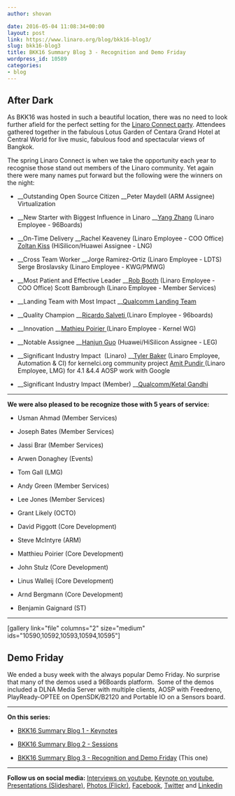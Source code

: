 ```yaml
---
author: shovan

date: 2016-05-04 11:08:34+00:00
layout: post
link: https://www.linaro.org/blog/bkk16-blog3/
slug: bkk16-blog3
title: BKK16 Summary Blog 3 - Recognition and Demo Friday
wordpress_id: 10589
categories:
- blog
---
```


## After Dark


As BKK16 was hosted in such a beautiful location, there was no need to look further afield for the perfect setting for the [Linaro Connect party](https://flic.kr/s/aHskvTDhFc). Attendees gathered together in the fabulous Lotus Garden of Centara Grand Hotel at Central World for live music, fabulous food and spectacular views of Bangkok.

The spring Linaro Connect is when we take the opportunity each year to recognise those stand out members of the Linaro community. Yet again there were many names put forward but the following were the winners on the night:



 	
  * __Outstanding Open Source Citizen
__Peter Maydell (ARM Assignee) Virtualization

 	
  * __New Starter with Biggest Influence in Linaro
__[Yang Zhang](https://www.flickr.com/photos/linaroorg/25384586300/in/album-72157665519520505/) (Linaro Employee - 96Boards)

 	
  * __On-Time Delivery
__Rachel Keaveney (Linaro Employee - COO Office)
[Zoltan Kiss](https://www.flickr.com/photos/linaroorg/25592759911/in/album-72157665519520505/) (HiSilicon/Huawei Assignee - LNG)

 	
  * __Cross Team Worker
__Jorge Ramirez-Ortiz (Linaro Employee - LDTS)
Serge Broslavsky (Linaro Employee - KWG/PMWG)

 	
  * __Most Patient and Effective Leader
__[Rob Booth](https://www.flickr.com/photos/linaroorg/25659259796/in/album-72157665519520505/) (Linaro Employee - COO Office)
Scott Bambrough (Linaro Employee - Member Services)

 	
  * __Landing Team with Most Impact
__[Qualcomm Landing Team](https://www.flickr.com/photos/linaroorg/25054922664/in/album-72157665519520505/)

 	
  * __Quality Champion
__[Ricardo Salveti ](https://www.flickr.com/photos/linaroorg/25685445045/in/album-72157665519520505/)(Linaro Employee - 96boards)

 	
  * __Innovation
__[Mathieu Poirier ](https://www.flickr.com/photos/linaroorg/25054922114/in/album-72157665519520505/)(Linaro Employee - Kernel WG)

 	
  * __Notable Assignee
__[Hanjun Guo](https://www.flickr.com/photos/linaroorg/25058691303/in/album-72157665519520505/) (Huawei/HiSilicon Assignee - LEG)

 	
  * __Significant Industry Impact  (Linaro)
__[Tyler Baker](https://www.flickr.com/photos/linaroorg/25384589680/in/album-72157665519520505/) (Linaro Employee, Automation & CI) for kernelci.org community project
[Amit Pundir ](https://www.flickr.com/photos/linaroorg/25384589680/in/album-72157665519520505/)(Linaro Employee, LMG) for 4.1 &4.4 AOSP work with Google

 	
  * __Significant Industry Impact (Member)
__[Qualcomm/Ketal Gandhi](https://www.flickr.com/photos/linaroorg/25384588620/in/album-72157665519520505/)





* * *



**We were also pleased to be recognize those with 5 years of service:**



 	
  * Usman Ahmad (Member Services)

 	
  * Joseph Bates (Member Services)

 	
  * Jassi Brar (Member Services)

 	
  * Arwen Donaghey (Events)

 	
  * Tom Gall (LMG)

 	
  * Andy Green (Member Services)

 	
  * Lee Jones (Member Services)

 	
  * Grant Likely (OCTO)

 	
  * David Piggott (Core Development)

 	
  * Steve McIntyre (ARM)

 	
  * Matthieu Poirier (Core Development)

 	
  * John Stulz (Core Development)

 	
  * Linus Walleij (Core Development)

 	
  * Arnd Bergmann (Core Development)

 	
  * Benjamin Gaignard (ST)





* * *



[gallery link="file" columns="2" size="medium" ids="10590,10592,10593,10594,10595"]




## Demo Friday


We ended a busy week with the always popular Demo Friday. No surprise that many of the demos used a 96Boards platform.  Some of the demos included a DLNA Media Server with multiple clients, AOSP with Freedreno, PlayReady-OPTEE on OpenSDK/B2120 and Portable IO on a Sensors board.



* * *



**On this series:**



 	
  * [BKK16 Summary Blog 1 - Keynotes](/blog/bkk16-blog1/)

 	
  * [BKK16 Summary Blog 2 - Sessions](/blog/bkk16-blog2/)

 	
  * [BKK16 Summary Blog 3 - Recognition and Demo Friday](/blog/bkk16-blog3/) (This one)





* * *



**Follow us on social media:**
[Interviews on youtube](https://www.youtube.com/user/linaroorg?sub_confirmation=1&utm_source=Linaro.org&utm_medium=blog&utm_campaign=social), [Keynote on youtube](https://www.youtube.com/user/linaroOnAir?sub_confirmation=1&utm_source=Linaro.org&utm_medium=blog&utm_campaign=social), [Presentations (Slideshare)](http://www.slideshare.net/linaroorg?utm_source=Linaro.org&utm_medium=blog&utm_campaign=social),
[Photos (Flickr)](https://www.flickr.com/photos/linaroorg?utm_source=Linaro.org&utm_medium=blog&utm_campaign=social), [Facebook](https://www.facebook.com/LinaroOrg?utm_source=Linaro.org&utm_medium=blog&utm_campaign=social), [Twitter](https://twitter.com/linaroorg?utm_source=Linaro.org&utm_medium=blog&utm_campaign=social) and [Linkedin](https://www.linkedin.com/company/1026961?utm_source=Linaro.org&utm_medium=blog&utm_campaign=social)
